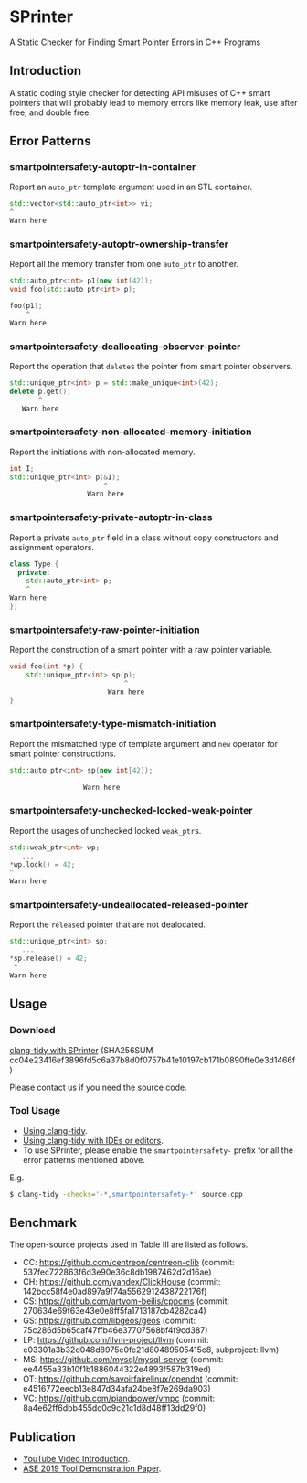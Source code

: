 SPrinter
========

A Static Checker for Finding Smart Pointer Errors in C++ Programs

Introduction
------------

A static coding style checker for detecting API misuses of C++ smart pointers that will probably lead to memory errors like memory leak, use after free, and double free.

Error Patterns
--------------

### smartpointersafety-autoptr-in-container

Report an `auto_ptr` template argument used in an STL container.

```cpp
std::vector<std::auto_ptr<int>> vi;
^
Warn here
```

### smartpointersafety-autoptr-ownership-transfer

Report all the memory transfer from one `auto_ptr` to another.

```cpp
std::auto_ptr<int> p1(new int(42));
void foo(std::auto_ptr<int> p);

foo(p1);
    ^
Warn here
```

### smartpointersafety-deallocating-observer-pointer

Report the operation that `delete`s the pointer from smart pointer observers.

```cpp
std::unique_ptr<int> p = std::make_unique<int>(42);
delete p.get();
       ^
   Warn here
```

### smartpointersafety-non-allocated-memory-initiation

Report the initiations with non-allocated memory.

```cpp
int I;
std::unique_ptr<int> p(&I);
                       ^
                   Warn here
```

### smartpointersafety-private-autoptr-in-class

Report a private `auto_ptr` field in a class without copy constructors and assignment operators.

```cpp
class Type {
  private:
    std::auto_ptr<int> p;
    ^
Warn here
};
```

### smartpointersafety-raw-pointer-initiation

Report the construction of a smart pointer with a raw pointer variable.

```cpp
void foo(int *p) {
    std::unique_ptr<int> sp(p);
                            ^
                        Warn here
}
```

### smartpointersafety-type-mismatch-initiation

Report the mismatched type of template argument and `new` operator for smart pointer constructions.

```cpp
std::auto_ptr<int> sp(new int[42]);
                      ^
                  Warn here
```

### smartpointersafety-unchecked-locked-weak-pointer

Report the usages of unchecked locked `weak_ptr`s.

```cpp
std::weak_ptr<int> wp;
   ...
*wp.lock() = 42;
^
Warn here
```

### smartpointersafety-undeallocated-released-pointer

Report the `release`d pointer that are not dealocated.

```cpp
std::unique_ptr<int> sp;
   ...
*sp.release() = 42;
 ^
Warn here
```

Usage
-----

### Download

[clang-tidy with SPrinter](https://github.com/SQUARE-RG/SPrinter/releases/download/ASE-2019/sprinter-x86_64-clang900-ase2019.tar.xz) (SHA256SUM cc04e23416ef3896fd5c6a37b8d0f0757b41e10197cb171b0890ffe0e3d1466f)

Please contact us if you need the source code.

### Tool Usage

- [Using clang-tidy](https://clang.llvm.org/extra/clang-tidy/#using-clang-tidy).
- [Using clang-tidy with IDEs or editors](https://clang.llvm.org/extra/clang-tidy/Integrations.html).
- To use SPrinter, please enable the `smartpointersafety-` prefix for all the error patterns mentioned above.

E.g.

```sh
$ clang-tidy -checks='-*,smartpointersafety-*' source.cpp
```


Benchmark
---------

The open-source projects used in Table III are listed as follows.

* CC: https://github.com/centreon/centreon-clib   (commit: 537fec722863f6d3e90e36c8db1987462d2d16ae)
* CH: https://github.com/yandex/ClickHouse        (commit: 142bcc58f4e0ad897a9f74a5562912438722176f)
* CS: https://github.com/artyom-beilis/cppcms     (commit: 270634e69f63e43e0e8ff5fa1713187cb4282ca4)
* GS: https://github.com/libgeos/geos             (commit: 75c286d5b65caf47ffb46e37707568bf4f9cd387)
* LP: https://github.com/llvm-project/llvm        (commit: e03301a3b32d048d8975e0fe21d80489505415c8, subproject: llvm)
* MS: https://github.com/mysql/mysql-server       (commit: ee4455a33b10f1b1886044322e4893f587b319ed)
* OT: https://github.com/savoirfairelinux/opendht (commit: e4516772eecb13e847d34afa24be8f7e269da903)
* VC: https://github.com/piandpower/vmpc          (commit: 8a4e62ff6dbb455dc0c9c21c1d8d48ff13dd29f0)


Publication
-----------

- [YouTube Video Introduction](https://youtu.be/xD1b3cJ8s2g).
- [ASE 2019 Tool Demonstration Paper](http://lcs.ios.ac.cn/~maxt/SPrinter/ASE-2019-Tool.pdf).
